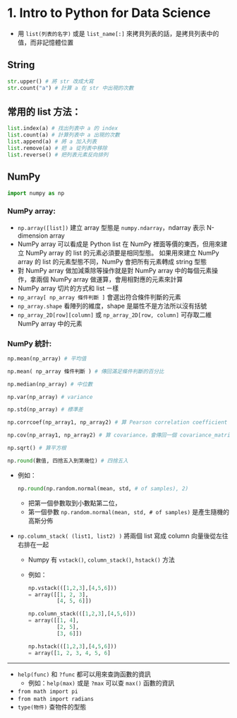 # 1. Intro to Python for Data Science

* 用 `list(列表的名字)` 或是 `list_name[:]` 來拷貝列表的話，是拷貝列表中的值，而非記憶體位置

## String

```python
str.upper() # 將 str 改成大寫
str.count("a") # 計算 a 在 str 中出現的次數
```

## 常用的 list 方法：

```python
list.index(a) # 找出列表中 a 的 index
list.count(a) # 計算列表中 a 出現的次數
list.append(a) # 將 a 加入列表
list.remove(a) # 把 a 從列表中移除
list.reverse() # 把列表元素反向排列
``` 

## NumPy

```python
import numpy as np
```

### NumPy array:
* `np.array([list])` 建立 array 型態是 `numpy.ndarray`，ndarray 表示 N-dimension array
* NumPy array 可以看成是 Python list 在 NumPy 裡面等價的東西，但用來建立 NumPy array 的 list 的元素必須要是相同型態。
如果用來建立 NumPy array 的 list 的元素型態不同，NumPy 會把所有元素轉成 string 型態
* 對 NumPy array 做加減乘除等操作就是對 NumPy array 中的每個元素操作，拿兩個 NumPy array 做運算，會用相對應的元素來計算
* NumPy array 切片的方式和 list ㄧ樣
* `np_array[ np_array 條件判斷 ]` 會選出符合條件判斷的元素
* `np_array.shape` 看陣列的維度，shape 是屬性不是方法所以沒有括號
* `np_array_2D[row][column]` 或 `np_array_2D[row, column]` 可存取二維 NumPy array 中的元素

### NumPy 統計:

```python
np.mean(np_array) # 平均值

np.mean( np_array 條件判斷 ) # 傳回滿足條件判斷的百分比

np.median(np_array) # 中位數

np.var(np_array) # variance

np.std(np_array) # 標準差

np.corrcoef(np_array1, np_array2) # 算 Pearson correlation coefficient

np.cov(np_array1, np_array2) # 算 covariance，會傳回一個 covariance_matrix

np.sqrt() # 算平方根

np.round(數值, 四捨五入到第幾位) # 四捨五入
```
  * 例如：
      
    ```python
    np.round(np.random.normal(mean, std, # of samples), 2)
    ```
    * 把第一個參數取到小數點第二位，
    * 第一個參數 `np.random.normal(mean, std, # of samples)` 是產生隨機的高斯分佈

* `np.column_stack( (list1, list2) )` 將兩個 list 寫成 column 向量後從左往右排在一起
  * Numpy 有 `vstack()`, `column_stack()`, `hstack()` 方法
  * 例如：
      
    ```python
    np.vstack(([1,2,3],[4,5,6]))
    = array([[1, 2, 3],
             [4, 5, 6]])
    ```
    ```python
    np.column_stack(([1,2,3],[4,5,6]))
    = array([[1, 4],
             [2, 5],
             [3, 6]])
    ```
    ```python
    np.hstack(([1,2,3],[4,5,6]))
    = array([1, 2, 3, 4, 5, 6]
    ```

---

* `help(func)` 和 `?func` 都可以用來查詢函數的資訊
  * 例如：`help(max)` 或是 `?max` 可以查 `max()` 函數的資訊
* `from math import pi`
* `from math import radians`
* `type(物件)` 查物件的型態
